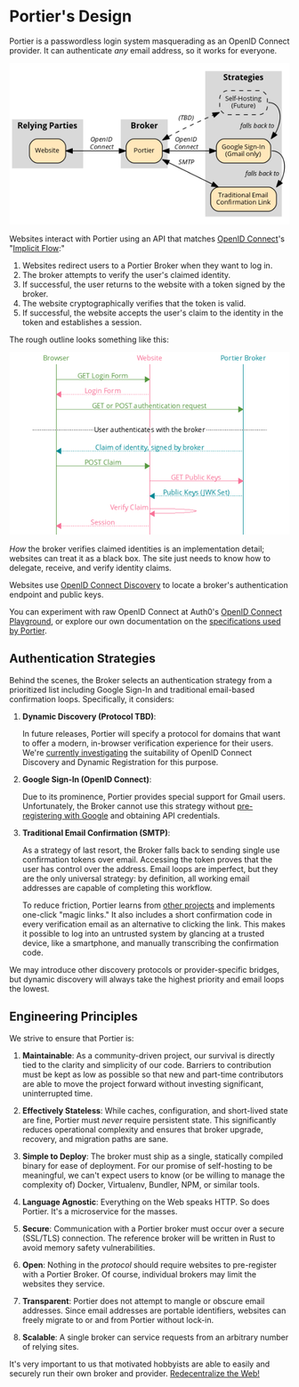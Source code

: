 # Portier's Design

Portier is a passwordless login system masquerading as an OpenID Connect provider. It can authenticate _any_ email address, so it works for everyone.

![Protocol overview graphic](img/overview.png)

Websites interact with Portier using an API that matches [OpenID Connect](http://openid.net/specs/openid-connect-core-1_0.html)'s "[Implicit Flow](http://openid.net/specs/openid-connect-core-1_0.html#ImplicitFlowAuth):"

1. Websites redirect users to a Portier Broker when they want to log in.
2. The broker attempts to verify the user's claimed identity.
3. If successful, the user returns to the website with a token signed by the broker.
4. The website cryptographically verifies that the token is valid.
5. If successful, the website accepts the user's claim to the identity in the token and establishes a session.

The rough outline looks something like this:

![OpenID Connect sequence diagram](img/rp-basic-sequence.png)

_How_ the broker verifies claimed identities is an implementation detail; websites can treat it as a black box. The site just needs to know how to delegate, receive, and verify identity claims.

Websites use [OpenID Connect Discovery](http://openid.net/specs/openid-connect-discovery-1_0.html) to locate a broker's authentication endpoint and public keys.

You can experiment with raw OpenID Connect at Auth0's [OpenID Connect Playground](https://openidconnect.net), or explore our own documentation on the [specifications used by Portier](https://github.com/portier/portier.github.io/blob/master/Specs.md).

## Authentication Strategies

Behind the scenes, the Broker selects an authentication strategy from a prioritized list including Google Sign-In and traditional email-based confirmation loops. Specifically, it considers:

1.  __Dynamic Discovery (Protocol TBD)__:

    In future releases, Portier will specify a protocol for domains that want to offer a modern, in-browser verification experience for their users. We're [currently investigating](https://github.com/portier/portier.github.io/issues/13) the suitability of OpenID Connect Discovery and Dynamic Registration for this purpose.

2.  __Google Sign-In (OpenID Connect)__:

    Due to its prominence, Portier provides special support for Gmail users. Unfortunately, the Broker cannot use this strategy without [pre-registering with Google](https://developers.google.com/identity/protocols/OpenIDConnect) and obtaining API credentials.

3.  __Traditional Email Confirmation (SMTP)__:

    As a strategy of last resort, the Broker falls back to sending single use confirmation tokens over email. Accessing the token proves that the user has control over the address. Email loops are imperfect, but they are the only universal strategy: by definition, all working email addresses are capable of completing this workflow.

    To reduce friction, Portier learns from [other projects](OtherProjects.md) and implements one-click "magic links." It also includes a short confirmation code in every verification email as an alternative to clicking the link. This makes it possible to log into an untrusted system by glancing at a trusted device, like a smartphone, and manually transcribing the confirmation code.

We may introduce other discovery protocols or provider-specific bridges, but dynamic discovery will always take the highest priority and email loops the lowest.

## Engineering Principles

We strive to ensure that Portier is:

1.  __Maintainable__:  As a community-driven project, our survival is directly tied to the clarity and simplicity of our code. Barriers to contribution must be kept as low as possible so that new and part-time contributors are able to move the project forward without investing significant, uninterrupted time.

2.  __Effectively Stateless__: While caches, configuration, and short-lived state are fine, Portier must *never* require persistent state. This significantly reduces operational complexity and ensures that broker upgrade, recovery, and migration paths are sane.

3.  __Simple to Deploy__: The broker must ship as a single, statically compiled binary for ease of deployment. For our promise of self-hosting to be meaningful, we can't expect users to know (or be willing to manage the complexity of) Docker, Virtualenv, Bundler, NPM, or similar tools.

4.  __Language Agnostic__: Everything on the Web speaks HTTP. So does Portier. It's a microservice for the masses.

5.  __Secure__: Communication with a Portier broker must occur over a secure (SSL/TLS) connection. The reference broker will be written in Rust to avoid memory safety vulnerabilities.

6.  __Open__: Nothing in the _protocol_ should require websites to pre-register with a Portier Broker. Of course, individual brokers may limit the websites they service.

7.  __Transparent__: Portier does not attempt to mangle or obscure email addresses. Since email addresses are portable identifiers, websites can freely migrate to or and from Portier without lock-in.

8.  __Scalable__: A single broker can service requests from an arbitrary number of relying sites.

It's very important to us that motivated hobbyists are able to easily and securely run their own broker and provider. [Redecentralize the Web!](http://redecentralize.org/)
